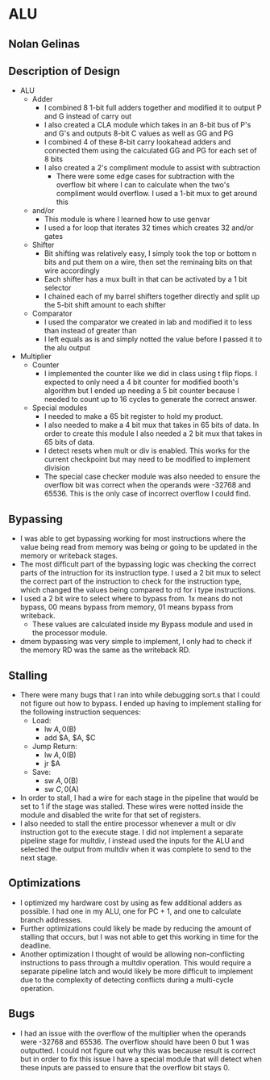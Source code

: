 # ALU
## Nolan Gelinas

## Description of Design
- ALU
  - Adder
    - I combined 8 1-bit full adders together and modified it to output P and G instead of carry out
    - I also created a CLA module which takes in an 8-bit bus of P's and G's and outputs 8-bit C values as well as GG and PG
    - I combined 4 of these 8-bit carry lookahead adders and connected them using the calculated GG and PG for each set of 8 bits
    - I also created a 2's compliment module to assist with subtraction
      - There were some edge cases for subtraction with the overflow bit where I can to calculate when the two's compliment would overflow. I used a 1-bit mux to get around this
  - and/or
    - This module is where I learned how to use genvar
    - I used a for loop that iterates 32 times which creates 32 and/or gates
  - Shifter
    - Bit shifting was relatively easy, I simply took the top or bottom n bits and put them on a wire, then set the reminaing bits on that wire accordingly
    - Each shifter has a mux built in that can be activated by a 1 bit selector
    - I chained each of my barrel shifters together directly and split up the 5-bit shift amount to each shifter
  - Comparator
    - I used the comparator we created in lab and modified it to less than instead of greater than
    - I left equals as is and simply notted the value before I passed it to the alu output
- Multiplier
  - Counter
    - I implemented the counter like we did in class using t flip flops. I expected to only need a 4 bit counter for modified booth's algorithm but I ended up needing a 5 bit counter because I needed to count up to 16 cycles to generate the correct answer.
  - Special modules
    - I needed to make a 65 bit register to hold my product.
    - I also needed to make a 4 bit mux that takes in 65 bits of data. In order to create this module I also needed a 2 bit mux that takes in 65 bits of data.
    - I detect resets when mult or div is enabled. This works for the current checkpoint but may need to be modified to implement division
    - The special case checker module was also needed to ensure the overflow bit was correct when the operands were -32768 and 65536. This is the only case of incorrect overflow I could find.

## Bypassing
- I was able to get bypassing working for most instructions where the value being read from memory was being or going to be updated in the memory or writeback stages.
- The most difficult part of the bypassing logic was checking the correct parts of the intruction for its instruction type. I used a 2 bit mux to select the correct part of the instruction to check for the instruction type, which changed the values being compared to rd for i type instructions.
- I used a 2 bit wire to select where to bypass from. 1x means do not bypass, 00 means bypass from memory, 01 means bypass from writeback.
  - These values are calculated inside my Bypass module and used in the processor module.
- dmem bypassing was very simple to implement, I only had to check if the memory RD was the same as the writeback RD.
## Stalling
- There were many bugs that I ran into while debugging sort.s that I could not figure out how to bypass. I ended up having to implement stalling for the following instruction sequences:
  - Load:
    - lw $A, 0($B)
    - add $A, $A, $C
  - Jump Return:
    - lw $A, 0($B)
    - jr $A
  - Save:
    - sw $A, 0($B)
    - sw $C, 0($A)
- In order to stall, I had a wire for each stage in the pipeline that would be set to 1 if the stage was stalled. These wires were notted inside the module and disabled the write for that set of registers.
- I also needed to stall the entire processor whenever a mult or div instruction got to the execute stage. I did not implement a separate pipeline stage for multdiv, I instead used the inputs for the ALU and selected the output from multdiv when it was complete to send to the next stage.

## Optimizations
- I optimized my hardware cost by using as few additional adders as possible. I had one in my ALU, one for PC + 1, and one to calculate branch addresses.
- Further optimizations could likely be made by reducing the amount of stalling that occurs, but I was not able to get this working in time for the deadline.
- Another optimization I thought of would be allowing non-conflicting instructions to pass through a multdiv operation. This would require a separate pipeline latch and would likely be more difficult to implement due to the complexity of detecting conflicts during a multi-cycle operation.
## Bugs
- I had an issue with the overflow of the multiplier when the operands were -32768 and 65536. The overflow should have been 0 but 1 was outputted. I could not figure out why this was because result is correct but in order to fix this issue I have a special module that will detect when these inputs are passed to ensure that the overflow bit stays 0.
